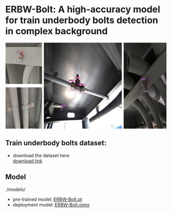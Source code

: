 # ERBW-Bolt: A high-accuracy model for train underbody bolts detection in complex background

<p align="center">
    <img src="./imgs/ERBW-detect.jpg" width="759" height="269" >
</p>

## Train underbody bolts dataset:
+ download the dataset here  
[download link](https://drive.google.com/file/d/12MH6mzOmBdJsHHr5u5QUMJmN7D39OPqO/view?usp=drive_link)

## Model
./models/  
+ pre-trained model: [ERBW-Bolt.pt](https://drive.google.com/file/d/1xpMrT7MEWYQPP3FFaPnqNdhIujE3I3hk/view?usp=drive_link)
+ deployment model: [ERBW-Bolt.onnx](https://drive.google.com/file/d/1sK-Sypf4MBTagxrZL-77YzZQB_hMroye/view?usp=drive_link)

